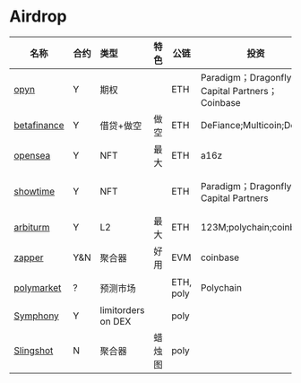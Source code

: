 # Airdrop

| 名称                                    | 合约 | 类型               | 特色   | 公链      | 投资                                           | 用户量  | 锁仓 | 成本            | 信息更新时间 | 备注              | who                    |
| --------------------------------------- | ---- | :----------------- | ------ | --------- | ---------------------------------------------- | ------- | ---- | --------------- | ------------ | ----------------- | ---------------------- |
| [opyn](https://www.opyn.co/)            | Y    | 期权               |        | ETH       | Paradigm；Dragonfly Capital Partners；Coinbase | 11739   | 83M  | 0.015（gas 60） | 21.10.5      | discord说没有空投 | {1-8}.[10u].a.ETH.9.10 |
| [betafinance](https://betafinance.org/) | Y    | 借贷+做空          | 做空   | ETH       | DeFiance;Multicoin;Delphi                      | 4282    | 20M  | 0.015(gas)      | 21.10.5      | 9.29结束快照      | {1,4-8}.a.ETH.9        |
| [opensea](https://opensea.io/)          | Y    | NFT                | 最大   | ETH       | a16z                                           | 912,550 |      |                 | 21.10.5      | 买卖多次          | {1}.a.ETH.9            |
| [showtime](https://tryshowtime.com/)    | Y    | NFT                |        | ETH       | Paradigm；Dragonfly Capital Partners           |         |      | 0               | 21.10.5      | 免gas费铸造nft    | {1-17}.a.poly.9        |
| [arbiturm](https://bridge.arbitrum.io/) | Y    | L2                 | 最大   | ETH       | 123M;polychain;coinbase                        |         | 14B  |                 | 21.10.5      |                   | {1,5,7,8}.a.eth.9      |
| [zapper](zapper.fi)                     | Y&N  | 聚合器             | 好用   | EVM       | coinbase                                       | 巨大    | 0    | 很低            | 21.10.5      | 可以多刷          | {1,4,5,6}.a.poly.8     |
| [polymarket](https://polymarket.com/)   | ?    | 预测市场           |        | ETH, poly | Polychain                                      |         |      | 一次交易约$3    | 21.10.6      | 是平台手续费      | {1}.e.poly             |
| [Symphony](https://symphony.finance/)   | Y    | limitorders on DEX |        | poly      |                                                |         |      | 很低            | 21.10.6      |                   | {1}.e.poly             |
| [Slingshot](https://slingshot.finance/) | N    | 聚合器             | 蜡烛图 | poly      |                                                |         |      | 很低            | 21.10.7      |                   | {1}.e.poly             |

